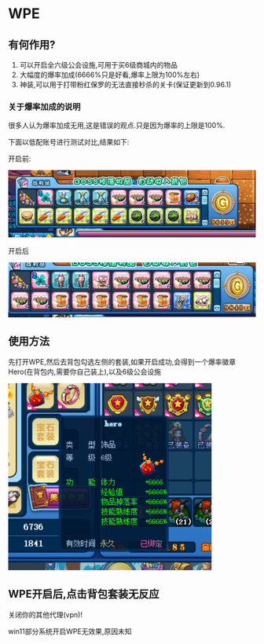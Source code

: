 # WPE

## 有何作用?

1. 可以开启全六级公会设施,可用于买6级商城内的物品
2. 大幅度的爆率加成(6666%只是好看,爆率上限为100%左右)
3. 神装,可以用于打带粉红保罗的无法直接秒杀的关卡(保证更新到0.96.1)

### 关于爆率加成的说明

很多人认为爆率加成无用,这是错误的观点.只是因为爆率的上限是100%.

下面以低配账号进行测试对比,结果如下:

开启前:

![image](./img/item_up_0.png)

开启后

![image](./img/item_up_1.png)

## 使用方法

先打开WPE,然后去背包勾选左侧的套装,如果开启成功,会得到一个爆率徽章Hero(在背包内,需要你自己装上),以及6级公会设施

![image](./img/hero.png)

## WPE开启后,点击背包套装无反应

关闭你的其他代理(vpn)!

win11部分系统开启WPE无效果,原因未知